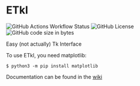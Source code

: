 # ETkI
![GitHub Actions Workflow Status](https://img.shields.io/github/actions/workflow/status/aarikpokras/etki/ubuntu-test.yml)
![GitHub License](https://img.shields.io/github/license/aarikpokras/etki)
![GitHub code size in bytes](https://img.shields.io/github/languages/code-size/aarikpokras/etki)

Easy (not actually) Tk Interface

To use ETkI, you need matplotlib:

```console
$ python3 -m pip install matplotlib
```

Documentation can be found in the [wiki](https://github.com/aarikpokras/etki/wiki)
